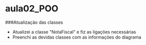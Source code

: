 # aula02_POO

###Atualização das classes
- Atualizei a classe "NotaFiscal" e fiz as ligações necessárias
- Preenchi as devidas classes com as informações do diagrama
